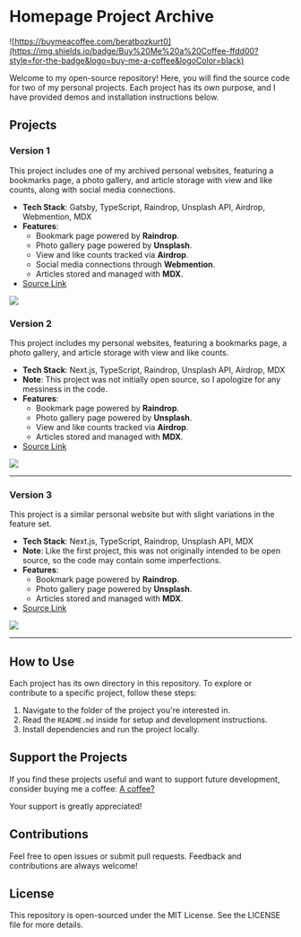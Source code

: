 # Homepage Project Archive

![https://buymeacoffee.com/beratbozkurt0](https://img.shields.io/badge/Buy%20Me%20a%20Coffee-ffdd00?style=for-the-badge&logo=buy-me-a-coffee&logoColor=black)

Welcome to my open-source repository! Here, you will find the source code for two of my personal projects. Each project has its own purpose, and I have provided demos and installation instructions below.

## Projects

### Version 1

This project includes one of my archived personal websites, featuring a bookmarks page, a photo gallery, and article storage with view and like counts, along with social media connections.

- **Tech Stack**: Gatsby, TypeScript, Raindrop, Unsplash API, Airdrop, Webmention, MDX
- **Features**:
  - Bookmark page powered by **Raindrop**.
  - Photo gallery page powered by **Unsplash**.
  - View and like counts tracked via **Airdrop**.
  - Social media connections through **Webmention**.
  - Articles stored and managed with **MDX**.
- [Source Link](https://github.com/berat/homepage-archive/tree/master/v1)

![](https://github.com/berat/homepage-archive/blob/master/assets/v1.gif)

### Version 2

This project includes my personal websites, featuring a bookmarks page, a photo gallery, and article storage with view and like counts.

- **Tech Stack**: Next.js, TypeScript, Raindrop, Unsplash API, Airdrop, MDX
- **Note**: This project was not initially open source, so I apologize for any messiness in the code.
- **Features**:
  - Bookmark page powered by **Raindrop**.
  - Photo gallery page powered by **Unsplash**.
  - View and like counts tracked via **Airdrop**.
  - Articles stored and managed with **MDX**.
- [Source Link](https://github.com/berat/homepage-archive/tree/master/v2)

![](https://github.com/berat/homepage-archive/blob/master/assets/v2.gif)

---

### Version 3

This project is a similar personal website but with slight variations in the feature set.

- **Tech Stack**: Next.js, TypeScript, Raindrop, Unsplash API, MDX
- **Note**: Like the first project, this was not originally intended to be open source, so the code may contain some imperfections.
- **Features**:
  - Bookmark page powered by **Raindrop**.
  - Photo gallery page powered by **Unsplash**.
  - Articles stored and managed with **MDX**.
- [Source Link](https://github.com/berat/homepage-archive/tree/master/v3)

![](https://github.com/berat/homepage-archive/blob/master/assets/v3.gif)

---

## How to Use

Each project has its own directory in this repository. To explore or contribute to a specific project, follow these steps:

1.  Navigate to the folder of the project you're interested in.
2.  Read the `README.md` inside for setup and development instructions.
3.  Install dependencies and run the project locally.

## Support the Projects

If you find these projects useful and want to support future development, consider buying me a coffee: [A coffee?](https://buymeacoffee.com/beratbozkurt0)

Your support is greatly appreciated!

## Contributions

Feel free to open issues or submit pull requests. Feedback and contributions are always welcome!

## License

This repository is open-sourced under the MIT License. See the LICENSE file for more details.
